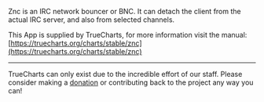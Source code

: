 Znc is an IRC network bouncer or BNC. It can detach the client from the actual IRC server, and also from selected channels.

This App is supplied by TrueCharts, for more information visit the manual: [https://truecharts.org/charts/stable/znc](https://truecharts.org/charts/stable/znc)

---

TrueCharts can only exist due to the incredible effort of our staff.
Please consider making a [donation](https://truecharts.org/sponsor) or contributing back to the project any way you can!
